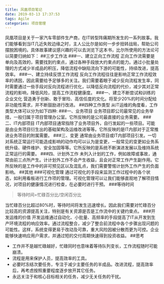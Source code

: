 ```yaml
---
title: 凤凰项目笔记
date: 2019-03-13 17:37:53
tags: Agile
categories: 项目管理
---
```

凤凰项目是关于一家汽车零部件生产商，在IT转型阵痛期所发生的一系列故事。我们能够看到当IT几近失败边缘之时，主人公比尔是如何一步步扭转战局，帮助公司摆脱困境的。具体故事建议感兴趣的可以去浏览下这本书，比尔所使用的方法论可以简要归纳如下：
##三步工作法
###一、建立正向工作流程
正向工作流需要是单向及高效的，需要找到约束点，通过各种手段放大约束点的能力。通过小批量处理的方式减少半成品的积压，降低流程中缺陷流向下游的可能性，持续改进，提高效率。
###一、建立持续反馈工作流程
反向工作流程往往是影响正常工作流程效率的诱因，因此需要给予足够多的关注。我们需要着眼于减少反向流程发生率，同时需要通过一些手段对反向流程进行优化，以降低反向流程的代价，减少其对正常流程的影响，降低风险，提高工作流程健康度。
###一、建立不断尝试和训练的企业文化
营造勇于创新、敢于冒险、高信任度的文化。将至少20%的时间分配给非功能性需求，并不断鼓励进行改进。
##四种工作类型
从IT运维的角度看，工作类型大体可以分为如下四种:
###一、业务项目
业务项目即公司最常见的业务举措，一般归属于项目管理办公室。它所反映的是公司最直接的业务需要。
###二、IT内部项目
IT内部项目通常指除了业务项目外，自行发起的一些项目。可能是由业务项目衍生出的基础架构及运维改进等等。它所反映的是IT内部对于正常推进业务项目的附属需要。
###三、变更
通常由业务项目或IT内部项目引发。一切对系统正常运行可能造成影响的动作均可以认为是变更，一般常见的变更如业务系统升级、硬件维护、安全加固等等。它所反映的是系统不断演进发展以及维持系统正常运行的需要。
###四、计划外工作
未列入计划的工作，例如故障或事故，通常由前三点所产生。计计划外工作不会产生收益，且会对正常工作产生副作用。它所反映的是工作中的非可预见区以及混乱点，我们需要警惕计划外工作产生的负面影响。
##其他
###可视化管理
通过可视化的手段来监测工作过程中的各个状态，如利用看板进行工作项的管理。可视化管理可以让我们能够直观地了解项目情况，对项目的健康情况进行检查，在必要时进行干预。
###等待时间
>等待时间=忙碌百分比/空闲百分比

当忙碌百分比超过80%时，等待时间将发生迅速增长。因此我们需要对忙碌百分比较高的资源提高关注，特别是有关资源是否是工作流中的关键约束点。
###开发运维的价值
开发运维通过自动化、小批量、高频率的手段提高了IT从开发到生产环境流程的响应效率。通过流程整合，减少了整合前流程中各个步骤出现问题的可能性。这样，系统变得更易于改动及可靠，重大风险因被分散而更为可控。企业能够快速响应用户需求，并通过短的交付周期快速得到投资收益。
##思考
* 工作并不是越忙碌越好，忙碌同时也意味着等待队列变长，工作流程随时可能崩溃。
* 流程是用来保护人员，提高效率的工具。
* 必要时冻结次要任务，专注于减少主要任务的半成品。改进流程，提高效率后，再考虑按照重要程度逐步放开其它任务。
* 永远关注于和核心目标相关的任务，减少无关任务的干扰。





